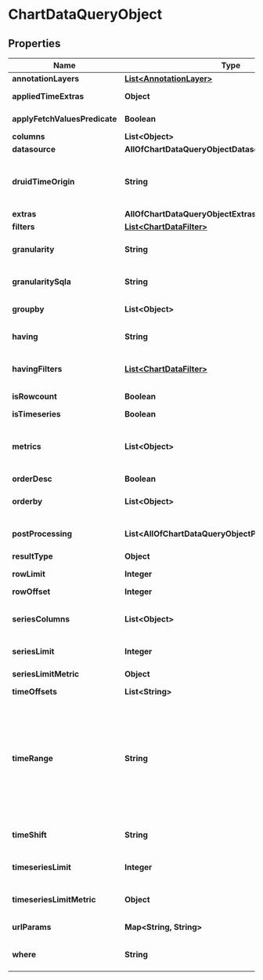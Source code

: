 # ChartDataQueryObject

## Properties
Name | Type | Description | Notes
------------ | ------------- | ------------- | -------------
**annotationLayers** | [**List&lt;AnnotationLayer&gt;**](AnnotationLayer.md) | Annotation layers to apply to chart |  [optional]
**appliedTimeExtras** | **Object** | A mapping of temporal extras that have been applied to the query |  [optional]
**applyFetchValuesPredicate** | **Boolean** | Add fetch values predicate (where clause) to query if defined in datasource |  [optional]
**columns** | **List&lt;Object&gt;** | Columns which to select in the query. |  [optional]
**datasource** | **AllOfChartDataQueryObjectDatasource** |  |  [optional]
**druidTimeOrigin** | **String** | Starting point for time grain counting on legacy Druid datasources. Used to change e.g. Monday/Sunday first-day-of-week. This field is deprecated and should be passed to &#x60;extras&#x60; as &#x60;druid_time_origin&#x60;. |  [optional]
**extras** | **AllOfChartDataQueryObjectExtras** | Extra parameters to add to the query. |  [optional]
**filters** | [**List&lt;ChartDataFilter&gt;**](ChartDataFilter.md) |  |  [optional]
**granularity** | **String** | Name of temporal column used for time filtering. For legacy Druid datasources this defines the time grain. |  [optional]
**granularitySqla** | **String** | Name of temporal column used for time filtering for SQL datasources. This field is deprecated, use &#x60;granularity&#x60; instead. |  [optional]
**groupby** | **List&lt;Object&gt;** | Columns by which to group the query. This field is deprecated, use &#x60;columns&#x60; instead. |  [optional]
**having** | **String** | HAVING clause to be added to aggregate queries using AND operator. This field is deprecated and should be passed to &#x60;extras&#x60;. |  [optional]
**havingFilters** | [**List&lt;ChartDataFilter&gt;**](ChartDataFilter.md) | HAVING filters to be added to legacy Druid datasource queries. This field is deprecated and should be passed to &#x60;extras&#x60; as &#x60;having_druid&#x60;. |  [optional]
**isRowcount** | **Boolean** | Should the rowcount of the actual query be returned |  [optional]
**isTimeseries** | **Boolean** | Is the &#x60;query_object&#x60; a timeseries. |  [optional]
**metrics** | **List&lt;Object&gt;** | Aggregate expressions. Metrics can be passed as both references to datasource metrics (strings), or ad-hoc metricswhich are defined only within the query object. See &#x60;ChartDataAdhocMetricSchema&#x60; for the structure of ad-hoc metrics. |  [optional]
**orderDesc** | **Boolean** | Reverse order. Default: &#x60;false&#x60; |  [optional]
**orderby** | **List&lt;Object&gt;** | Expects a list of lists where the first element is the column name which to sort by, and the second element is a boolean. |  [optional]
**postProcessing** | **List&lt;AllOfChartDataQueryObjectPostProcessingItems&gt;** | Post processing operations to be applied to the result set. Operations are applied to the result set in sequential order. |  [optional]
**resultType** | **Object** |  |  [optional]
**rowLimit** | **Integer** | Maximum row count (0&#x3D;disabled). Default: &#x60;config[\&quot;ROW_LIMIT\&quot;]&#x60; |  [optional]
**rowOffset** | **Integer** | Number of rows to skip. Default: &#x60;0&#x60; |  [optional]
**seriesColumns** | **List&lt;Object&gt;** | Columns to use when limiting series count. All columns must be present in the &#x60;columns&#x60; property. Requires &#x60;series_limit&#x60; and &#x60;series_limit_metric&#x60; to be set. |  [optional]
**seriesLimit** | **Integer** | Maximum number of series. Requires &#x60;series&#x60; and &#x60;series_limit_metric&#x60; to be set. |  [optional]
**seriesLimitMetric** | **Object** | Metric used to limit timeseries queries by. Requires &#x60;series&#x60; and &#x60;series_limit&#x60; to be set. |  [optional]
**timeOffsets** | **List&lt;String&gt;** |  |  [optional]
**timeRange** | **String** | A time rage, either expressed as a colon separated string &#x60;since : until&#x60; or human readable freeform. Valid formats for &#x60;since&#x60; and &#x60;until&#x60; are:  - ISO 8601 - X days/years/hours/day/year/weeks - X days/years/hours/day/year/weeks ago - X days/years/hours/day/year/weeks from now  Additionally, the following freeform can be used:  - Last day - Last week - Last month - Last quarter - Last year - No filter - Last X seconds/minutes/hours/days/weeks/months/years - Next X seconds/minutes/hours/days/weeks/months/years  |  [optional]
**timeShift** | **String** | A human-readable date/time string. Please refer to [parsdatetime](https://github.com/bear/parsedatetime) documentation for details on valid values. |  [optional]
**timeseriesLimit** | **Integer** | Maximum row count for timeseries queries. This field is deprecated, use &#x60;series_limit&#x60; instead.Default: &#x60;0&#x60; |  [optional]
**timeseriesLimitMetric** | **Object** | Metric used to limit timeseries queries by. This field is deprecated, use &#x60;series_limit_metric&#x60; instead. |  [optional]
**urlParams** | **Map&lt;String, String&gt;** | Optional query parameters passed to a dashboard or Explore view |  [optional]
**where** | **String** | WHERE clause to be added to queries using AND operator.This field is deprecated and should be passed to &#x60;extras&#x60;. |  [optional]
